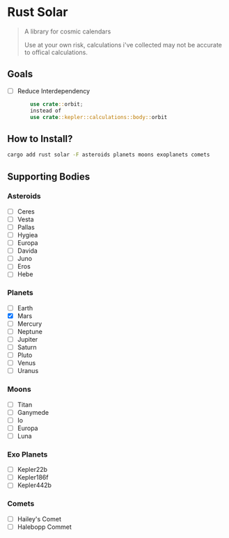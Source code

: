 # Rust Solar

> A library for cosmic calendars
>
> Use at your own risk, calculations i've collected may not be accurate to offical calculations.

## Goals
- [ ] Reduce Interdependency
    ```rust 
        use crate::orbit; 
        instead of 
        use crate::kepler::calculations::body::orbit
    ```

## How to Install?

```sh
cargo add rust solar -F asteroids planets moons exoplanets comets
```

## Supporting Bodies


### Asteroids
- [ ] Ceres
- [ ] Vesta
- [ ] Pallas
- [ ] Hygiea
- [ ] Europa
- [ ] Davida
- [ ] Juno
- [ ] Eros
- [ ] Hebe

### Planets
- [ ] Earth
- [x] Mars
- [ ] Mercury
- [ ] Neptune
- [ ] Jupiter
- [ ] Saturn
- [ ] Pluto
- [ ] Venus
- [ ] Uranus

### Moons
- [ ] Titan
- [ ] Ganymede
- [ ] Io
- [ ] Europa
- [ ] Luna

### Exo Planets
- [ ] Kepler22b
- [ ] Kepler186f
- [ ] Kepler442b

### Comets
- [ ] Hailey's Comet
- [ ] Halebopp Commet